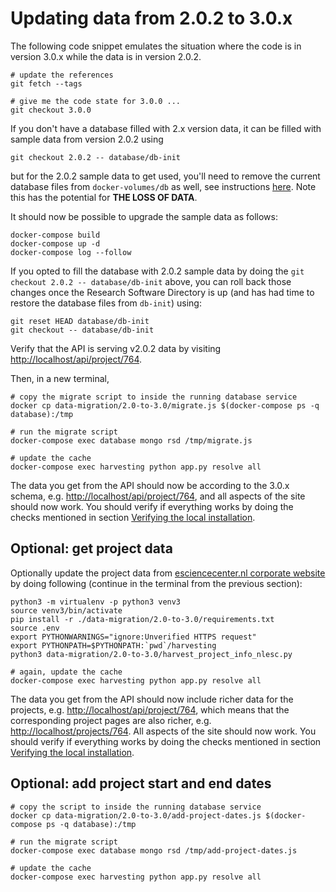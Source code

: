 # Updating data from 2.0.2 to 3.0.x

The following code snippet emulates the situation where the code is in version 3.0.x while the data is in version 2.0.2.

```shell
# update the references
git fetch --tags

# give me the code state for 3.0.0 ...
git checkout 3.0.0
```

If you don't have a database filled with 2.x version data, it can be filled with sample data from version 2.0.2 using

```shell
git checkout 2.0.2 -- database/db-init
```

but for the 2.0.2 sample data to get used, you'll need to remove the current database files from `docker-volumes/db` as
well, see instructions [here](/docs/dev.md#removing-local-state). Note this has the potential for **THE LOSS OF
DATA**.

It should now be possible to upgrade the sample data as follows:

```shell
docker-compose build
docker-compose up -d
docker-compose log --follow
```

If you opted to fill the database with 2.0.2 sample data by doing the `git checkout 2.0.2 -- database/db-init` above,
you can roll back those changes once the Research Software Directory is up (and has had time to restore the database
files from `db-init`) using:

```shell
git reset HEAD database/db-init
git checkout -- database/db-init
```

Verify that the API is serving v2.0.2 data by visiting [http://localhost/api/project/764](http://localhost/api/project/764).

Then, in a new terminal,

```shell
# copy the migrate script to inside the running database service
docker cp data-migration/2.0-to-3.0/migrate.js $(docker-compose ps -q database):/tmp

# run the migrate script
docker-compose exec database mongo rsd /tmp/migrate.js

# update the cache
docker-compose exec harvesting python app.py resolve all
```

The data you get from the API should now be according to the 3.0.x schema, e.g.
[http://localhost/api/project/764](http://localhost/api/project/764), and all aspects of the site should now work. You
should verify if everything works by doing the checks mentioned in section [Verifying the local
installation](https://github.com/research-software-directory/research-software-directory/blob/3.0.0/docs/dev.md#verifying-the-local-installation).

## Optional: get project data

Optionally update the project data from [esciencecenter.nl corporate website](https://esciencecenter.nl) by doing following (continue in the
terminal from the previous section):

```shell
python3 -m virtualenv -p python3 venv3
source venv3/bin/activate
pip install -r ./data-migration/2.0-to-3.0/requirements.txt
source .env
export PYTHONWARNINGS="ignore:Unverified HTTPS request"
export PYTHONPATH=$PYTHONPATH:`pwd`/harvesting
python3 data-migration/2.0-to-3.0/harvest_project_info_nlesc.py

# again, update the cache
docker-compose exec harvesting python app.py resolve all
```

The data you get from the API should now include richer data for the projects, e.g.
[http://localhost/api/project/764](http://localhost/api/project/764), which means that the corresponding project pages
are also richer, e.g. [http://localhost/projects/764](http://localhost/projects/764). All aspects of the site should
now work. You should verify if everything works by doing the checks mentioned in section [Verifying the local
installation](https://github.com/research-software-directory/research-software-directory/blob/3.0.0/docs/dev.md#verifying-the-local-installation).

## Optional: add project start and end dates

```shell
# copy the script to inside the running database service
docker cp data-migration/2.0-to-3.0/add-project-dates.js $(docker-compose ps -q database):/tmp

# run the migrate script
docker-compose exec database mongo rsd /tmp/add-project-dates.js

# update the cache
docker-compose exec harvesting python app.py resolve all
```
